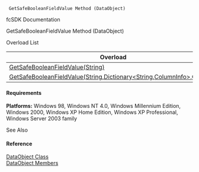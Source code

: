 ﻿     GetSafeBooleanFieldValue Method (DataObject)                                                   

fcSDK Documentation

GetSafeBooleanFieldValue Method (DataObject)

Overload List

| Overload | Description |
| --- | --- |
| [GetSafeBooleanFieldValue(String)](fcSDK~FChoice.Foundation.DataObjects.DataObject~GetSafeBooleanFieldValue(String).md) |   |
| [GetSafeBooleanFieldValue(String,Dictionary<String,ColumnInfo>,Object\[\])](fcSDK~FChoice.Foundation.DataObjects.DataObject~GetSafeBooleanFieldValue(String,Dictionary{String,ColumnInfo},Object[]).md) |   |

#### Requirements

**Platforms:** Windows 98, Windows NT 4.0, Windows Millennium Edition, Windows 2000, Windows XP Home Edition, Windows XP Professional, Windows Server 2003 family

See Also

#### Reference

[DataObject Class](fcSDK~FChoice.Foundation.DataObjects.DataObject.md)  
[DataObject Members](fcSDK~FChoice.Foundation.DataObjects.DataObject_members.md)